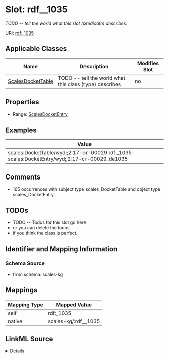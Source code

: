 

# Slot: rdf__1035


_TODO -- tell the world what this slot (predicate) describes._





URI: [rdf:_1035](http://www.w3.org/1999/02/22-rdf-syntax-ns#_1035)



<!-- no inheritance hierarchy -->





## Applicable Classes

| Name | Description | Modifies Slot |
| --- | --- | --- |
| [ScalesDocketTable](../classes/ScalesDocketTable.md) | TODO -- tell the world what this class (type) describes |  no  |







## Properties

* Range: [ScalesDocketEntry](../classes/ScalesDocketEntry.md)






## Examples

| Value |
| --- |
| scales:DocketTable/wyd;;2:17-cr-00029 rdf:_1035 scales:DocketEntry/wyd;;2:17-cr-00029_de1035 |

## Comments

* 165 occurrences with subject type scales_DocketTable and object type scales_DocketEntry.

## TODOs

* TODO -- Todos for this slot go here
* or you can delete the todos
* if you think the class is perfect.

## Identifier and Mapping Information







### Schema Source


* from schema: scales-kg




## Mappings

| Mapping Type | Mapped Value |
| ---  | ---  |
| self | rdf:_1035 |
| native | scales-kg/:rdf__1035 |




## LinkML Source

<details>
```yaml
name: rdf__1035
description: TODO -- tell the world what this slot (predicate) describes.
todos:
- TODO -- Todos for this slot go here
- or you can delete the todos
- if you think the class is perfect.
comments:
- 165 occurrences with subject type scales_DocketTable and object type scales_DocketEntry.
examples:
- value: scales:DocketTable/wyd;;2:17-cr-00029 rdf:_1035 scales:DocketEntry/wyd;;2:17-cr-00029_de1035
from_schema: scales-kg
rank: 1000
slot_uri: rdf:_1035
alias: rdf__1035
domain_of:
- scales_DocketTable
range: scales_DocketEntry

```
</details>